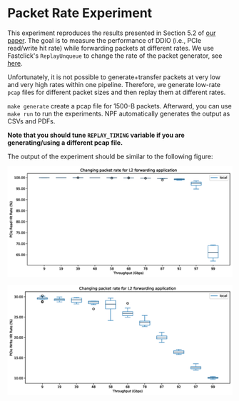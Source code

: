 # Packet Rate Experiment

This experiment reproduces the results presented in Section 5.2 of [our paper][ddio-atc-paper]. The goal is to measure the performance of DDIO (i.e., PCIe read/write hit rate) while forwarding packets at different rates. We use Fastclick's `ReplayUnqueue` to change the rate of the packet generator, see [here][replay-unqueue-page].

Unfortunately, it is not possible to generate+transfer packets at very low and very high rates within one pipeline. Therefore, we generate low-rate `pcap` files for different packet sizes and then replay them at different rates.

`make generate` create a pcap file for 1500-B packets. Afterward, you can use `make run` to run the experiments. NPF automatically generates the output as CSVs and PDFs.

**Note that you should tune `REPLAY_TIMING` variable if you are generating/using a different pcap file.**

The output of the experiment should be similar to the following figure:

![sample](ddio-pkt-rate-sample-1.png "Packet Rate Results - PCIe Read Hit Rate")

![sample](ddio-pkt-rate-sample-2.png "Packet Rate Results - PCIe Write Hit Rate")

[ddio-atc-paper]: https://www.usenix.org/conference/atc20/presentation/farshin
[replay-unqueue-page]: https://github.com/tbarbette/fastclick/blob/5e06e1884c0d35bdb634858e6b1704ed8bf6faa0/elements/analysis/replay.cc
